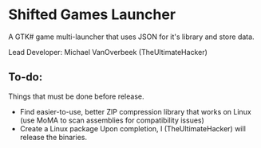 # Shifted Games Launcher

A GTK# game multi-launcher that uses JSON for it's library and store data.

Lead Developer: Michael VanOverbeek (TheUltimateHacker)

## To-do:

Things that must be done before release.
 - Find easier-to-use, better ZIP compression library that works on Linux (use MoMA to scan assemblies for compatibility issues)
 - Create a Linux package
Upon completion, I (TheUltimateHacker) will release the binaries.